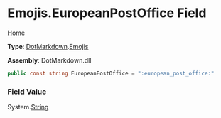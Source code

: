 # Emojis\.EuropeanPostOffice Field

[Home](../../../README.md)

**Type**: [DotMarkdown](../../README.md)\.[Emojis](../README.md)

**Assembly**: DotMarkdown\.dll

```csharp
public const string EuropeanPostOffice = ":european_post_office:"
```

### Field Value

System\.[String](https://docs.microsoft.com/en-us/dotnet/api/system.string)